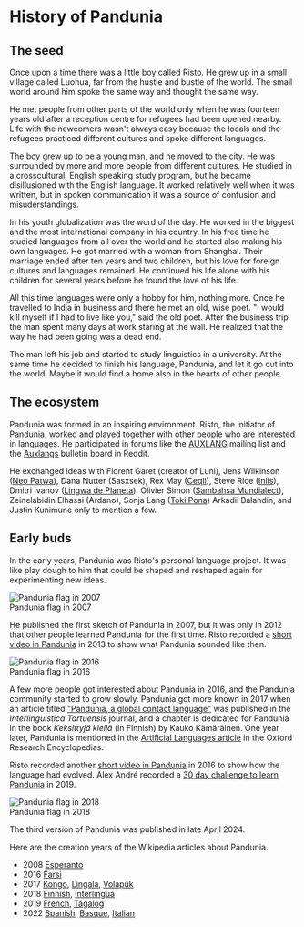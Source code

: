 # History of Pandunia

## The seed

Once upon a time there was a little boy called Risto.
He grew up in a small village called Luohua, far from the hustle and bustle of the world.
The small world around him spoke the same way and thought the same way.

He met people from other parts of the world only when he was fourteen years old
after a reception centre for refugees had been opened nearby.
Life with the newcomers wasn't always easy
because the locals and the refugees practiced different cultures and spoke different languages.

The boy grew up to be a young man, and he moved to the city.
He was surrounded by more and more people from different cultures.
He studied in a crosscultural, English speaking study program,
but he became disillusioned with the English language.
It worked relatively well when it was written,
but in spoken communication it was a source of confusion and misuderstandings.

In his youth globalization was the word of the day.
He worked in the biggest and the most international company in his country.
In his free time he studied languages from all over the world
and he started also making his own languages.
He got married with a woman from Shanghai.
Their marriage ended after ten years and two children,
but his love for foreign cultures and languages remained.
He continued his life alone with his children for several years
before he found the love of his life.

All this time languages were only a hobby for him, nothing more.
Once he travelled to India in business and there he met an old, wise poet.
"I would kill myself if I had to live like you," said the old poet.
After the business trip the man spent many days at work staring at the wall.
He realized that the way he had been going was a dead end.

The man left his job and started to study linguistics in a university.
At the same time he decided to finish his language, Pandunia,
and let it go out into the world.
Maybe it would find a home also in the hearts of other people.


## The ecosystem

Pandunia was formed in an inspiring environment.
Risto, the initiator of Pandunia, worked and played together with other people
who are interested in languages.
He participated in forums like
the [AUXLANG](https://listserv.brown.edu/cgi-bin/wa?A0=AUXLANG) mailing list
and the [Auxlangs](https://www.reddit.com/r/auxlangs/) bulletin board in Reddit.

He exchanged ideas with
Florent Garet (creator of Luni),
Jens Wilkinson ([Neo Patwa](http://patwa.pbworks.com)),
Dana Nutter (Sasxsek),
Rex May ([Ceqli](http://ceqli.pbworks.com)),
Steve Rice ([Inlis](https://auxlanglab.blogspot.com)),
Dmitri Ivanov ([Lingwa de Planeta](http://www.lingwadeplaneta.info)),
Olivier Simon ([Sambahsa Mundialect](https://sambahsa.neocities.org/)),
Zeinelabidin Elhassi (Ardano),
Sonja Lang ([Toki Pona](https://tokipona.org/))
Arkadii Balandin,
and Justin Kunimune
only to mention a few.


## Early buds

In the early years, Pandunia was Risto's personal language project.
It was like play dough to him that could be shaped and reshaped again for experimenting new ideas.

![](http://www.pandunia.info/bandir/bandera2007.gif "Pandunia flag in 2007")  
Pandunia flag in 2007

He published the first sketch of Pandunia in 2007,
but it was only in 2012 that other people learned Pandunia for the first time.
Risto recorded a [short video in Pandunia](https://www.youtube.com/watch?v=yfkQrdyfLcQ) in 2013
to show what Pandunia sounded like then.

![](http://www.pandunia.info/bandir/bandera2016.png "Pandunia flag in 2016")  
Pandunia flag in 2016

A few more people got interested about Pandunia in 2016,
and the Pandunia community started to grow slowly.
Pandunia got more known in 2017
when an article titled
["Pandunia, a global contact language"](https://dea.digar.ee/cgi-bin/dea?a=d&d=JVinterlinguisticatrt201705.2.5.2.4)
was published in the _Interlinguistica Tartuensis_ journal,
and a chapter is dedicated for Pandunia in the book *Keksittyjä kieliä* (in Finnish) by Kauko Kämäräinen.
One year later, Pandunia is mentioned in the
[Artificial Languages article](https://oxfordre.com/linguistics/view/10.1093/acrefore/9780199384655.001.0001/acrefore-9780199384655-e-11)
in the Oxford Research Encyclopedias.

Risto recorded another [short video in Pandunia](https://www.youtube.com/watch?v=TgO8AwX4OCU)
in 2016 to show how the language had evolved.
Alex André recorded a [30 day challenge to learn Pandunia](https://twitter.com/XanderLeaDaren/status/1114972322157465612) in 2019.

![](http://www.pandunia.info/grafe/bandera.png "Pandunia flag in 2018")  
Pandunia flag in 2018

The third version of Pandunia was published in late April 2024.

Here are the creation years of the Wikipedia articles about Pandunia.

- 2008 [Esperanto](https://eo.wikipedia.org/wiki/Pandunia)
- 2016 [Farsi](https://fa.wikipedia.org/wiki/%D9%BE%D8%A7%D9%86%D8%AF%D9%88%D9%86%DB%8C%D8%A7)
- 2017 [Kongo](https://kg.wikipedia.org/wiki/Pandunia),
       [Lingala](https://ln.wikipedia.org/wiki/Pandunia),
       [Volapük](https://vo.wikipedia.org/wiki/Pandunia)
- 2018 [Finnish](https://fi.wikipedia.org/wiki/Pandunia),
       [Interlingua](https://ia.wikipedia.org/wiki/Pandunia)
- 2019 [French](https://fr.wikipedia.org/wiki/Pandunia),
       [Tagalog](https://tl.wikipedia.org/wiki/Pandunia)
- 2022 [Spanish](https://es.wikipedia.org/wiki/Pandunia),
       [Basque](https://eu.wikipedia.org/wiki/Pandunia),
       [Italian](https://it.wikipedia.org/wiki/Pandunia)
